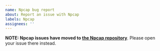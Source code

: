 ```yaml
---
name: Npcap bug report
about: Report an issue with Npcap
labels: Npcap
assignees: ''
---
```

**NOTE: Npcap issues have moved to [the Npcap repository](https://github.com/nmap/npcap/issues/)**. Please open your issue there instead.
